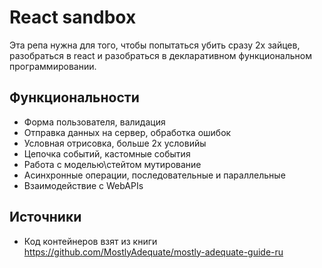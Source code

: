 # React sandbox

Эта репа нужна для того, чтобы попытатьcя убить сразу 
2х зайцев, разобраться в react и разобраться в 
декларативном функциональном программировании.

## Функциональности

- Форма пользователя, валидация
- Отправка данных на сервер, обработка ошибок
- Условная отрисовка, больше 2х условийы
- Цепочка событий, кастомные события
- Работа с моделью\стейтом мутирование
- Асинхронные операции, последовательные и параллельные
- Взаимодействие с WebAPIs

## Источники

- Код контейнеров взят из книги https://github.com/MostlyAdequate/mostly-adequate-guide-ru